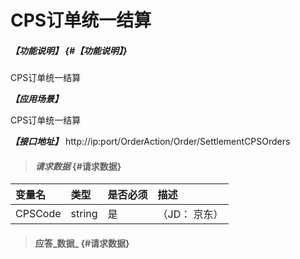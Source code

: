 # CPS订单统一结算

##### _【功能说明】_ {#【功能说明】}

CPS订单统一结算

_**【应用场景】**_

CPS订单统一结算


_**【接口地址】**_
http://ip:port/OrderAction/Order/SettlementCPSOrders
> #### _请求数据_ {#请求数据}

| 变量名 | 类型 | 是否必须 | 描述 |
| :--- | :--- | :--- | :--- |
| CPSCode| string| 是 | （JD： 京东）|

> #### 应答_数据_ {#请求数据}



